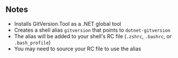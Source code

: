 ## Notes

- Installs GitVersion.Tool as a .NET global tool
- Creates a shell alias `gitversion` that points to `dotnet-gitversion`
- The alias will be added to your shell's RC file (`.zshrc`, `.bashrc`, or `.bash_profile`)
- You may need to source your RC file to use the alias 